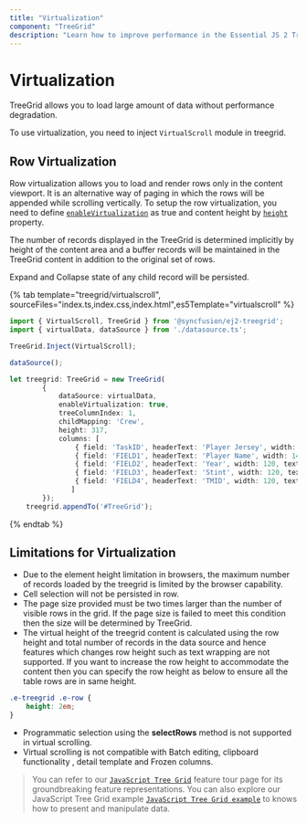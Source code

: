 ```yaml
---
title: "Virtualization"
component: "TreeGrid"
description: "Learn how to improve performance in the Essential JS 2 TreeGrid control by using row with virtualization. Also learn about the limitations of virtualization."
---
```


# Virtualization

TreeGrid allows you to load large amount of data without performance degradation.

To use virtualization, you need to inject `VirtualScroll` module in treegrid.

## Row Virtualization

Row virtualization allows you to load and render rows only in the content viewport. It is an alternative way of paging in which the rows will be appended while scrolling vertically. To setup the row virtualization, you need to define
[`enableVirtualization`](../api/treegrid/#enablevirtualization) as true and content height by [`height`](../api/treegrid/#height) property.

The number of records displayed in the TreeGrid is determined implicitly by height of the content area and a buffer records will be maintained in the TreeGrid content in addition to the original set of rows.

Expand and Collapse state of any child record will be persisted.

{% tab template="treegrid/virtualscroll", sourceFiles="index.ts,index.css,index.html",es5Template="virtualscroll" %}

```typescript
import { VirtualScroll, TreeGrid } from '@syncfusion/ej2-treegrid';
import { virtualData, dataSource } from './datasource.ts';

TreeGrid.Inject(VirtualScroll);

dataSource();

let treegrid: TreeGrid = new TreeGrid(
        {
            dataSource: virtualData,
            enableVirtualization: true,
            treeColumnIndex: 1,
            childMapping: 'Crew',
            height: 317,
            columns: [
                { field: 'TaskID', headerText: 'Player Jersey', width: 140, textAlign: 'Right' },
                { field: 'FIELD1', headerText: 'Player Name', width: 140 },
                { field: 'FIELD2', headerText: 'Year', width: 120, textAlign: 'Right' },
                { field: 'FIELD3', headerText: 'Stint', width: 120, textAlign: 'Right' },
                { field: 'FIELD4', headerText: 'TMID', width: 120, textAlign: 'Right' }
               ]
        });
    treegrid.appendTo('#TreeGrid');

```

{% endtab %}

## Limitations for Virtualization

* Due to the element height limitation in browsers, the maximum number of records loaded by the treegrid is limited by the browser capability.
* Cell selection will not be persisted in row.
* The page size provided must be two times larger than the number of visible rows in the grid. If the page size is failed to meet this condition then the size will be determined by TreeGrid.
* The virtual height of the treegrid content is calculated using the row height and total number of records in the data source and hence features which changes row height such as text wrapping are not supported. If you want to increase the row height to accommodate the content then you can specify the row height as below to ensure all the table rows are in same height.

```css
.e-treegrid .e-row {
    height: 2em;
}
```

* Programmatic selection using the **selectRows** method is not supported in virtual scrolling.
* Virtual scrolling is not compatible with Batch editing, clipboard functionality , detail template and Frozen columns.

> You can refer to our [`JavaScript Tree Grid`](https://www.syncfusion.com/javascript-ui-controls/js-tree-grid) feature tour page for its groundbreaking feature representations. You can also explore our JavaScript Tree Grid example [`JavaScript Tree Grid example`](https://ej2.syncfusion.com/demos/#/material/tree-grid/treegrid-overview.html) to knows how to present and manipulate data.
